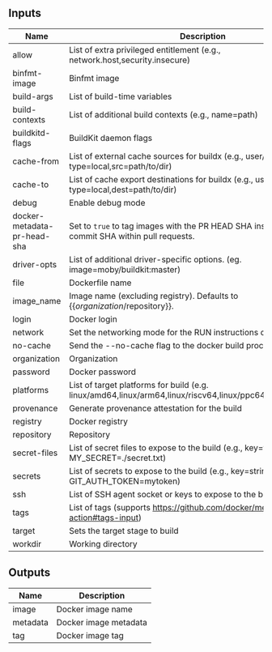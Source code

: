 <!-- markdownlint-disable -->

## Inputs

| Name | Description | Default | Required |
|------|-------------|---------|----------|
| allow | List of extra privileged entitlement (e.g., network.host,security.insecure) | N/A | false |
| binfmt-image | Binfmt image | public.ecr.aws/eks-distro-build-tooling/binfmt-misc:qemu-v7.0.0 | false |
| build-args | List of build-time variables | N/A | false |
| build-contexts | List of additional build contexts (e.g., name=path) | N/A | false |
| buildkitd-flags | BuildKit daemon flags | --allow-insecure-entitlement security.insecure --allow-insecure-entitlement network.host | false |
| cache-from | List of external cache sources for buildx (e.g., user/app:cache, type=local,src=path/to/dir) | type=gha | false |
| cache-to | List of cache export destinations for buildx (e.g., user/app:cache, type=local,dest=path/to/dir) | type=gha,mode=max | false |
| debug | Enable debug mode | false | false |
| docker-metadata-pr-head-sha | Set to `true` to tag images with the PR HEAD SHA instead of the merge commit SHA within pull requests. | false | false |
| driver-opts | List of additional driver-specific options. (eg. image=moby/buildkit:master) | image=public.ecr.aws/vend/moby/buildkit:buildx-stable-1 | false |
| file | Dockerfile name | Dockerfile | false |
| image\_name | Image name (excluding registry). Defaults to {{$organization/$repository}}. |  | false |
| login | Docker login |  | false |
| network | Set the networking mode for the RUN instructions during build | N/A | false |
| no-cache | Send the --no-cache flag to the docker build process | false | false |
| organization | Organization | N/A | true |
| password | Docker password |  | false |
| platforms | List of target platforms for build (e.g. linux/amd64,linux/arm64,linux/riscv64,linux/ppc64le,linux/s390x,etc) | linux/amd64 | false |
| provenance | Generate provenance attestation for the build | N/A | false |
| registry | Docker registry | N/A | true |
| repository | Repository | N/A | true |
| secret-files | List of secret files to expose to the build (e.g., key=filename, MY\_SECRET=./secret.txt) | N/A | false |
| secrets | List of secrets to expose to the build (e.g., key=string, GIT\_AUTH\_TOKEN=mytoken) | N/A | false |
| ssh | List of SSH agent socket or keys to expose to the build | N/A | false |
| tags | List of tags (supports https://github.com/docker/metadata-action#tags-input) | N/A | false |
| target | Sets the target stage to build |  | false |
| workdir | Working directory | ./ | false |


## Outputs

| Name | Description |
|------|-------------|
| image | Docker image name |
| metadata | Docker image metadata |
| tag | Docker image tag |
<!-- markdownlint-restore -->
